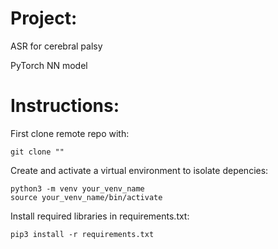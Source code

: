 # Project:
ASR for cerebral palsy

PyTorch NN model

# Instructions:

First clone remote repo with:
```
git clone ""
```

Create and activate a virtual environment to isolate depencies:
```
python3 -m venv your_venv_name
source your_venv_name/bin/activate
```

Install required libraries in requirements.txt:
```
pip3 install -r requirements.txt
```
